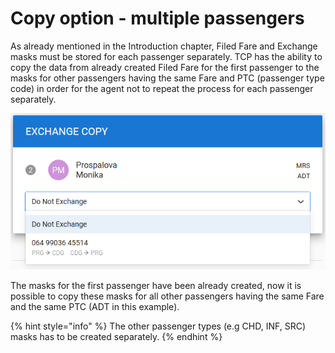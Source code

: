 # Copy option - multiple passengers

As already mentioned in the Introduction chapter, Filed Fare and Exchange masks must be stored for each passenger separately. TCP has the ability to copy the data from already created Filed Fare for the first passenger to the masks for other passengers having the same Fare and PTC \(passenger type code\) in order for the agent not to repeat the process for each passenger separately.

![](../.gitbook/assets/image%20%28100%29.png)

The masks for the first passenger have been already created, now it is possible to copy these masks for all other passengers having the same Fare and the same PTC \(ADT in this example\).

{% hint style="info" %}
The other passenger types \(e.g CHD, INF, SRC\) masks has to be created separately. 
{% endhint %}

